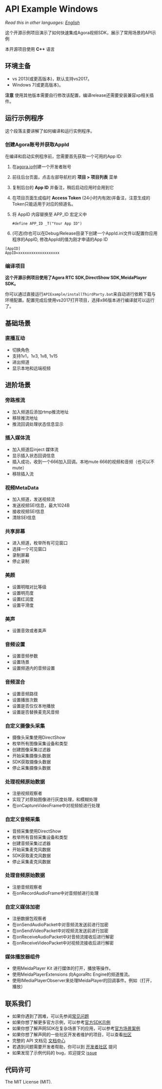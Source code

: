 # API Example Windows

*Read this in other languages: [English](README.md)*

这个开源示例项目演示了如何快速集成Agora视频SDK，展示了常用场景的API示例

本开源项目使用 **C++** 语言

## 环境主备
* vs 2013(或更高版本)，默认支持vs2017。
* Windows 7(或更高版本)。

**注意** 使用其他版本需要自行修改该配置，编译release还需要安装兼容xp相关插件。


## 运行示例程序

这个段落主要讲解了如何编译和运行实例程序。

### 创建Agora账号并获取AppId

在编译和启动实例程序前，您需要首先获取一个可用的App ID:
1. 在[agora.io](https://dashboard.agora.io/signin/)创建一个开发者账号
2. 前往后台页面，点击左部导航栏的 **项目 > 项目列表** 菜单
3. 复制后台的 **App ID** 并备注，稍后启动应用时会用到它
4. 在项目页面生成临时 **Access Token** (24小时内有效)并备注，注意生成的Token只能适用于对应的频道名。

5. 将 AppID 内容替换至 APP_ID 宏定义中

    ```
    #define APP_ID _T("Your App ID")
    ```
6. (可选)你也可以在Debug/Release目录下创建一个AppId.ini文件以配置你应用程序的AppID, 修改AppId的值为刚才申请的App ID
```
[AppID]
AppID=xxxxxxxxxxxxxxxxxxx
```

### 编译项目
**这个开源示例项目使用了Agora RTC SDK,DirectShow SDK,MeidaPlayer SDK。**

你可以通过直接运行`APIExample/installThirdParty.bat`来自动进行依赖下载与环境配置。配置完成后使用vs2017打开项目，选择x86版本进行编译就可以运行了。 

## 基础场景

### 直播互动

* 切换角色
* 支持1v1，1v3, 1v8, 1v15
* 进出频道
* 显示本地和远端视频

## 进阶场景

### 旁路推流

* 加入频道后添加rtmp推流地址
* 移除推流地址
* 推流回调处理状态信息显示

### 插入媒体流

* 加入频道后inject 媒体流
* 显示插入状态回调信息
* 插入成功，收到一个666加入回调。本地mute 666的视频和音频（也可以不mute）
* 移除插入流

### 视频MetaData

* 加入频道，发送视频流
* 发送视频SEI信息，最大1024B
* 接收视频SEI信息
* 清除SEI信息


### 共享屏幕

* 进入频道，枚举所有可见窗口
* 选择一个可见窗口
* 录制屏幕
* 停止录制

### 美颜

* 设置明暗对比等级
* 设置明亮度
* 设置红润度
* 设置平滑度

### 美声

* 设置音效或者美声

### 音频设置

* 设置音频参数
* 设置场景
* 设置频道内的音频设置

### 音频混合

* 设置音频路径
* 设置播放次数
* 设置是否仅仅本地播放
* 设置是否替换麦克风音频

### 自定义摄像头采集

* 摄像头采集使用DirectShow
* 枚举所有图像采集设备和类型
* 创建图像采集过滤器
* 开始采集摄像头数据
* SDK获取摄像头数据
* 停止采集摄像头数据

### 处理视频原始数据

* 注册视频观察者
* 实现了对原始图像进行灰度处理，和模糊处理
* 在onCaptureVideoFrame中对视频帧进行处理


### 自定义音频采集

* 音频采集使用DirectShow
* 枚举所有音频采集设备和类型
* 创建音频采集过滤器
* 开始采集麦克风数据
* SDK获取麦克风数据
* 停止采集麦克风数据


### 处理音频原始数据

* 注册音频观察者
* 在onRecordAudioFrame中对音频帧进行处理


### 自定义媒体加密

* 注册数据包观察者
* 在onSendAudioPacket中对音频流发送前进行加密
* 在onSendVideoPacket中对视频流发送前进行加密
* 在onReceiveAudioPacket中对音频流接收后进行解密
* 在onReceiveVideoPacket中对视频流接收后进行解密

### 媒体播放器组件

* 使用MeidaPlayer Kit 进行媒体的打开，播放等操作。
* 使用MeidaPlayerExtensions 向AgoraRtc Engine的频道推流。
* 使用IMediaPlayerObserver来处理MeidaPlayer的回调事件。例如（打开，播放）

## 联系我们

- 如果你遇到了困难，可以先参阅[常见问题](https://docs.agora.io/cn/faq)
- 如果你想了解更多官方示例，可以参考[官方SDK示例](https://github.com/AgoraIO)
- 如果你想了解声网SDK在复杂场景下的应用，可以参考[官方场景案例](https://github.com/AgoraIO-usecase)
- 如果你想了解声网的一些社区开发者维护的项目，可以查看[社区](https://github.com/AgoraIO-Community)
- 完整的 API 文档见 [文档中心](https://docs.agora.io/cn/)
- 若遇到问题需要开发者帮助，你可以到 [开发者社区](https://rtcdeveloper.com/) 提问
- 如果发现了示例代码的 bug，欢迎提交 [issue](https://github.com/AgoraIO/Basic-Video-Broadcasting/issues)

## 代码许可

The MIT License (MIT).
